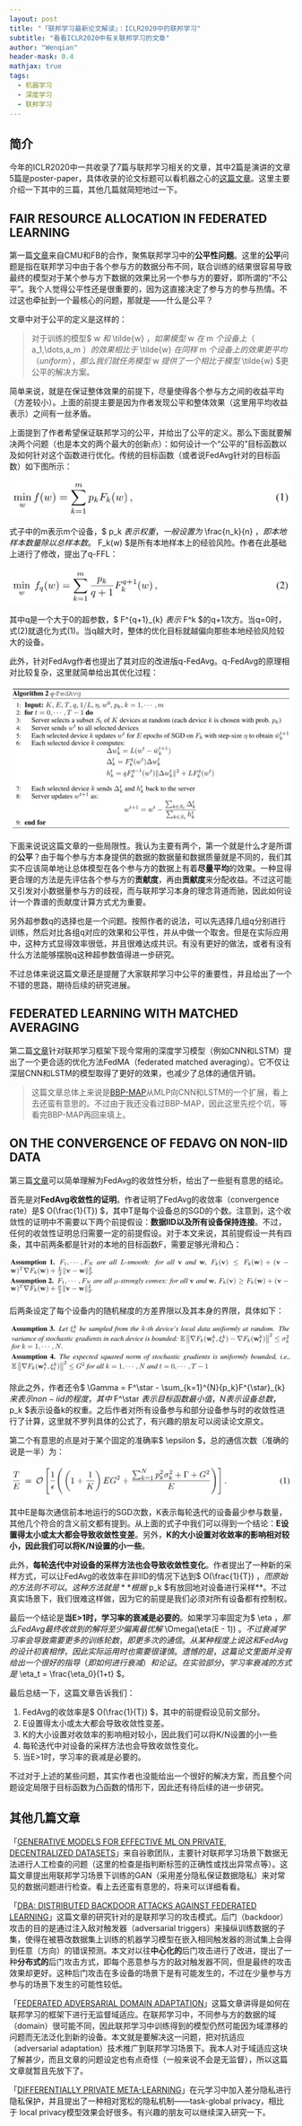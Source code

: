 ```yaml
---
layout: post
title: "「联邦学习最新论文解读」：ICLR2020中的联邦学习"
subtitle: "看看ICLR2020中有关联邦学习的文章"
author: "Wenqian"
header-mask: 0.4
mathjax: true
tags:
  - 机器学习
  - 深度学习
  - 联邦学习
---
```


## 简介
今年的ICLR2020中一共收录了7篇与联邦学习相关的文章，其中2篇是演讲的文章5篇是poster-paper，具体收录的论文标题可以看机器之心的[这篇文章](https://baijiahao.baidu.com/s?id=1665386416555022298&wfr=spider&for=pc)。这里主要介绍一下其中的三篇，其他几篇就简短地过一下。

## FAIR RESOURCE ALLOCATION IN FEDERATED LEARNING
第一篇[文章](https://arxiv.org/abs/1905.10497v2)来自CMU和FB的合作，聚焦联邦学习中的**公平性问题**。这里的**公平**问题是指在联邦学习中由于各个参与方的数据分布不同，联合训练的结果很容易导致最终的模型对于某个参与方下数据的效果比另一个参与方的要好，即所谓的“不公平”。我个人觉得公平性还是很重要的，因为这直接决定了参与方的参与热情。不过这也牵扯到一个最核心的问题，那就是——什么是公平？

文章中对于公平的定义是这样的：

> 对于训练的模型$ w $和$ \tilde{w} $，如果模型$ w $在$ m $个设备上（$ a_1,\dots,a_m $）的效果相比于$ \tilde{w} $在同样$ m $个设备上的效果更平均（uniform），那么我们就任务模型$ w $提供了一个相比于模型$ \tilde{w} $更公平的解决方案。

简单来说，就是在保证整体效果的前提下，尽量使得各个参与方之间的收益平均（方差较小）。上面的前提主要是因为作者发现公平和整体效果（这里用平均收益表示）之间有一丝矛盾。

上面提到了作者希望保证联邦学习的公平，并给出了公平的定义。那么下面就要解决两个问题（也是本文的两个最大的创新点）：如何设计一个“公平的”目标函数以及如何针对这个函数进行优化。传统的目标函数（或者说FedAvg针对的目标函数）如下图所示：

![img](/img/in-post/fl/iclr2020/fairness/obj1.png)

式子中的m表示m个设备，$ p_k $表示权重，一般设置为$ \frac{n_k}{n} $，即本地样本数量除以总样本数。$ F_k(w) $是所有本地样本上的经验风险。作者在此基础上进行了修改，提出了q-FFL：

![img](/img/in-post/fl/iclr2020/fairness/obj2.png)

其中q是一个大于0的超参数，$ F^\{q+1\}_\{k\} $表示$ F^k $的q+1次方。当q=0时，式(2)就退化为式(1)。当q越大时，整体的优化目标就越偏向那些本地经验风险较大的设备。

此外，针对FedAvg作者也提出了其对应的改进版q-FedAvg。q-FedAvg的原理相对比较复杂，这里就简单给出其优化过程：

![img](/img/in-post/fl/iclr2020/fairness/p-fedavg.png)

下面来说说这篇文章的一些局限性。我认为主要有两个，第一个就是什么才是所谓的**公平**？由于每个参与方本身提供的数据的数据量和数据质量就是不同的，我们其实不应该简单地让总体模型在各个参与方的数据上有着**尽量平均**的效果。一种显得更合理的方法是先评估各个参与方的**贡献度**，再由**贡献度**来分配收益。不过这可能又引发对小数据量参与方的歧视，而与联邦学习本身的理念背道而驰，因此如何设计一个靠谱的贡献度计算方式尤为重要。

另外超参数q的选择也是一个问题。按照作者的说法，可以先选择几组q分别进行训练，然后对比各组q对应的效果和公平性，并从中做一个取舍。但是在实际应用中，这种方式显得效率很低，并且很难达成共识。有没有更好的做法，或者有没有什么方法能够摆脱q这种超参数值得进一步研究。

不过总体来说这篇文章还是提醒了大家联邦学习中公平的重要性，并且给出了一个不错的思路，期待后续的研究进展。

## FEDERATED LEARNING WITH MATCHED AVERAGING
第二篇[文章](https://openreview.net/pdf?id=BkluqlSFDS)针对联邦学习框架下现今常用的深度学习模型（例如CNN和LSTM）提出了一个更合适的优化方法FedMA（federated matched averaging）。它不仅让深层CNN和LSTM的模型取得了更好的效果，也减少了总体的通信开销。

> 这篇文章总体上来说是[BBP-MAP](https://arxiv.org/abs/1905.12022v1)从MLP向CNN和LSTM的一个扩展，看上去还蛮有意思的。不过由于我还没看过BBP-MAP，因此这里先挖个坑，等看完BBP-MAP再回来填上。

## ON THE CONVERGENCE OF FEDAVG ON NON-IID DATA
第三篇[文章](https://openreview.net/pdf?id=HJxNAnVtDS)可以简单理解为FedAvg的收敛性分析，给出了一些挺有意思的结论。

首先是对**FedAvg收敛性的证明**。作者证明了FedAvg的收敛率（convergence rate）是$ O\(\frac{1}{T}\) $，其中T是每个设备总的SGD的个数。注意到，这个收敛性的证明中不需要以下两个前提假设：**数据IID以及所有设备保持连接**。不过，任何的收敛性证明总归需要一定的前提假设。对于本文来说，其前提假设一共有四条，其中前两条都是针对的本地的目标函数F，需要足够光滑和凸：

![img](/img/in-post/fl/iclr2020/convergence/assumption.png)

后两条设定了每个设备内的随机梯度的方差界限以及其本身的界限，具体如下：

![img](/img/in-post/fl/iclr2020/convergence/assumption2.png)

除此之外，作者还令$ \Gamma = F^\star - \sum_{k=1}^{N}{p_k}F^{\star}_{k} $来表示non-iid的程度，其中$ F^\star $表示目标函数最小值，N表示设备总数，$ p_k $表示设备k的权重。之后作者对所有设备参与和部分设备参与时的收敛性进行了计算，这里就不罗列具体的公式了，有兴趣的朋友可以阅读论文原文。

第二个有意思的点是对于某个固定的准确率$ \epsilon $，总的通信次数（准确的说是一半）为：

![img](/img/in-post/fl/iclr2020/convergence/comm.png)

其中E是每次通信前本地运行的SGD次数，K表示每轮迭代的设备最少参与数量，其他几个符合的含义前文都有提到。从上面的式子中我们可以得到一个结论：**E设置得太小或太大都会导致收敛性变差**。另外，**K的大小设置对收敛率的影响相对较小，因此我们可以将K/N设置的小一些**。

此外，**每轮迭代中对设备的采样方法也会导致收敛性变化**。作者提出了一种新的采样方式，可以让FedAvg的收敛率在非IID的情况下达到$ O\(\frac{1}{T}\) $，而原始的方法则不可以。这种方法就是**根据$ p_k $有放回地对设备进行采样**。不过真实场景下，我们很难这样做，因为它的前提是我们必须对所有设备都有控制权。

最后一个结论是**当E>1时，学习率的衰减是必要的**。如果学习率固定为$ \eta $，那么FedAvg最终收敛到的解将至少偏离最优解$ \Omega\(\eta\(E - 1\)\) $。不过衰减学习率会导致需要更多的训练轮数，即更多次的通信。从某种程度上说这和FedAvg的设计初衷相悖，因此实际运用时也需要很谨慎。遗憾的是，这篇论文里面并没有给出一个很好的指导（即如何进行衰减）和论证。在实验部分，学习率衰减的方式是$  \eta_t = \frac{\eta_0}{1+t} $。

最后总结一下，这篇文章告诉我们：

1. FedAvg的收敛率是$ O\(\frac{1}{T}\) $，其中的前提假设见前文部分。
2. E设置得太小或太大都会导致收敛性变差。
3. K的大小设置对收敛率的影响相对较小，因此我们可以将K/N设置的小一些
4. 每轮迭代中对设备的采样方法也会导致收敛性变化。
5. 当E>1时，学习率的衰减是必要的。

不过对于上述的某些问题，其实作者也没能给出一个很好的解决方案，而且整个问题设定局限于目标函数为凸函数的情形下，因此还有待后续的进一步研究。

## 其他几篇文章
「[GENERATIVE MODELS FOR EFFECTIVE ML ON
PRIVATE, DECENTRALIZED DATASETS](https://arxiv.org/abs/1911.06679)」来自谷歌团队，主要针对联邦学习场景下数据无法进行人工检查的问题（这里的检查是指判断标签的正确性或找出异常点等）。这篇文章提出用联邦学习场景下训练的GAN（采用差分隐私保证数据隐私）来对常见的数据问题进行检查。看上去还蛮有意思的，将来可以详细看看。

「[DBA: DISTRIBUTED BACKDOOR ATTACKS AGAINST
FEDERATED LEARNING](http://www.openreview.net/pdf?id=rkgyS0VFvr)」这篇文章的研究针对的是联邦学习的攻击模式。后门（backdoor）攻击的目的是通过注入敌对触发器（adversarial triggers）来操纵训练数据的子集，使得在被篡改数据集上训练的机器学习模型在嵌入相同触发器的测试集上会得到任意（方向）的错误预测。本文对以往**中心化的**后门攻击进行了改进，提出了一种**分布式的**后门攻击方式，即每个恶意参与方的敌对触发器不同，但是最终的攻击效果却更好。这种后门攻击在多设备的场景下是有可能发生的，不过在少量参与方参与的场景下发生的可能性较低。

「[FEDERATED ADVERSARIAL DOMAIN ADAPTATION](https://openreview.net/pdf?id=HJezF3VYPB)」这篇文章讲得是如何在联邦学习的框架下进行无监督域适应。在联邦学习中，不同参与方的数据的域（domain）很可能不同，因此联邦学习中训练得到的模型仍然可能因为域漂移的问题而无法泛化到新的设备。本文就是要解决这一问题，把对抗适应（adversarial adaptation）技术推广到联邦学习场景下。我本人对于域适应这块了解甚少，而且文章的问题设定也有点奇怪（一般来说不会是无监督），所以这篇文章就暂且先放下了。

「[DIFFERENTIALLY PRIVATE META-LEARNING](https://openreview.net/pdf?id=rJgqMRVYvr)」在元学习中加入差分隐私进行隐私保护，并且提出了一种相对宽松的隐私机制——task-global privacy，相比于 local privacy模型效果会好很多。有兴趣的朋友可以继续深入研究一下。
